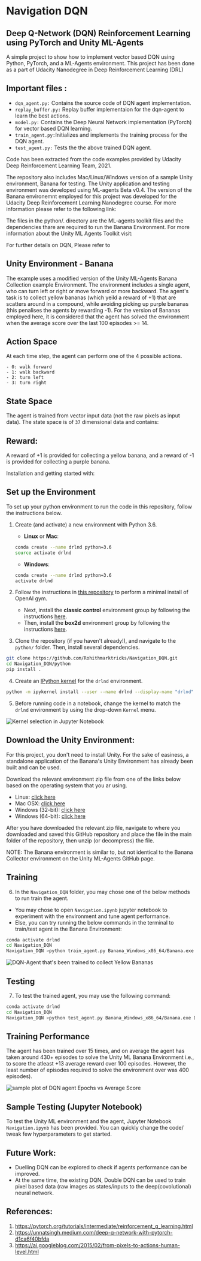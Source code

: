 

# Navigation DQN

## Deep Q-Network (DQN) Reinforcement Learning using PyTorch and Unity ML-Agents

A  simple project to show how to implement vector based DQN using Python, PyTorch, and a ML-Agents environment. This project has been done as a part of Udacity Nanodegree in Deep Reinforcement Learning (DRL)

Important files :
- 
- `dqn_agent.py:` Contains the source code of DQN agent implementation.
- `replay_buffer.py:` Replay buffer implementaion for the dqn-agent to learn the best actions.
- `model.py:` Contains the Deep Neural Network implementation (PyTorch) for vector based DQN learning.
- `train_agent.py:`Initializes and implements the training process for the DQN agent.
- `test_agent.py:` Tests the the above trained DQN agent.

Code has been extracted from the code examples provided by Udacity Deep Reinforcement Learning Team, 2021.

The repository also includes Mac/Linux/Windows version of a sample Unity environment, Banana for testing. The Unity application and testing environment was developed using ML-agents Beta v0.4. The version of the Banana environemnt employed for this project was developed for the Udacity Deep Reinforcement Learning Nanodegree course. For more information please refer to the following link: 


The files in the python/. directory are the ML-agents toolkit files and the dependencies thare are required to run the Banana Environment. For more information about the Unity ML Agents Toolkit visit:


For further details on DQN, Please refer to 



## Unity Environment - Banana 

The example uses a modified version of the Unity ML-Agents Banana Collection example Environment. The environment includes a single agent, who can turn left or right or move forward or more backward. The agent's task is to collect yellow bananas (which yeild a reward of +1) that are scatters around in a compound, while avoiding picking up purple bananas (this penalises the agents by rewarding -1). For the version of Bananas employed here, it is considered that the agent has solved the environment when the average score over the last 100 episodes >= 14.


 Action Space
 -
At each time step, the agent can perform one of the 4 possible actions.

```
- 0: walk forward
- 1: walk backward
- 2: turn left
- 3: turn right
```

State Space
-
The agent is trained from vector input data (not the raw pixels as input data). The state space is of `37` dimensional data and contains:


Reward:
-
A reward of +1 is provided for collecting a yellow banana, and a reward of -1 is provided for collecting a purple banana.

Installation and getting started with:

## Set up the Environment

To set up your python environment to run the code in this repository, follow the instructions below.

1. Create (and activate) a new environment with Python 3.6.

    - __Linux__ or __Mac__: 
    ```bash
    conda create --name drlnd python=3.6
    source activate drlnd
    ```
    - __Windows__: 
    ```bash
    conda create --name drlnd python=3.6 
    activate drlnd
    ```
    
2. Follow the instructions in [this repository](https://github.com/openai/gym) to perform a minimal install of OpenAI gym.  
    - Next, install the **classic control** environment group by following the instructions [here](https://github.com/openai/gym#classic-control).
    - Then, install the **box2d** environment group by following the instructions [here](https://github.com/openai/gym#box2d).
    
3. Clone the repository (if you haven't already!), and navigate to the `python/` folder.  Then, install several dependencies.
```bash
git clone https://github.com/Rohithmarktricks/Navigation_DQN.git
cd Navigation_DQN/python
pip install .
```

4. Create an [IPython kernel](http://ipython.readthedocs.io/en/stable/install/kernel_install.html) for the `drlnd` environment.  
```bash
python -m ipykernel install --user --name drlnd --display-name "drlnd"
```

5. Before running code in a notebook, change the kernel to match the `drlnd` environment by using the drop-down `Kernel` menu. 

![Kernel selection in Jupyter Notebook](images/kernel_image_jupyter.png)

## Download the Unity Environment:
For this project, you don't need to install Unity. For the sake of easiness, a standalone application of the Banana's Unity Environment has already been built and can be used.

Download the relevant environment zip file from one of the links below based on the operating system that you ar using.

- Linux: [click here](https://s3-us-west-1.amazonaws.com/udacity-drlnd/P1/Banana/Banana_Linux.zip)
- Mac OSX: [click here](https://s3-us-west-1.amazonaws.com/udacity-drlnd/P1/Banana/Banana.app.zip)
- Windows (32-bit): [click here](https://s3-us-west-1.amazonaws.com/udacity-drlnd/P1/Banana/Banana_Windows_x86.zip)
- Windows (64-bit): [click here](https://s3-us-west-1.amazonaws.com/udacity-drlnd/P1/Banana/Banana_Windows_x86_64.zip)

After you have downloaded the relevant zip file, navigate to where you downloaded and saved this GitHub repository and place the file in the main folder of the repository, then unzip (or decompress) the file.

NOTE: The Banana environment is similar to, but not identical to the Banana Collector environment on the Unity ML-Agents GitHub page.

## Training 
6. In the `Navigation_DQN` folder, you may chose one of the below methods to run train the agent.
- You may chose to open `Navigation.ipynb` jupyter notebook to experiment with the environment and tune agent performance.
- Else, you can try running the below commands in the terminal to train/test agent in the Banana Environment:
```bash
conda activate drlnd
cd Navigation_DQN
Navigation_DQN >python train_agent.py Banana_Windows_x86_64/Banana.exe DQN
```
![DQN-Agent that's been trained to collect Yellow Bananas](images/bananacollection.gif)

## Testing
7. To test the trained agent, you may use the following command:
```bash
conda activate drlnd
cd Navigation_DQN
Navigation_DQN >python test_agent.py Banana_Windows_x86_64/Banana.exe DQN
```

## Training Performance
The agent has been trained over 15 times, and on average the agent has taken around 430+ episodes to solve the Unity ML Banana Environment i.e., to score the atleast +13 average reward over 100 episodes. However, the least number of episodes required to solve the environment over was 400 episodes).

![sample plot of DQN agent Epochs vs Average Score](images/Average_Score.jpg)

## Sample Testing (Jupyter Notebook)
To test the Unity ML environment and the agent, Jupyter Notebook `Navigation.ipynb` has been provided. You can quickly change the code/ tweak few hyperparameters to get started.

## Future Work:
- Duelling DQN can be explored to check if agents performance can be improved.
- At the same time, the existing DQN, Double DQN can be used to train pixel based data (raw images as states/inputs to the deep(covolutional) neural network. 

## References:
1. https://pytorch.org/tutorials/intermediate/reinforcement_q_learning.html
2. https://unnatsingh.medium.com/deep-q-network-with-pytorch-d1ca6f40bfda
3. https://ai.googleblog.com/2015/02/from-pixels-to-actions-human-level.html
